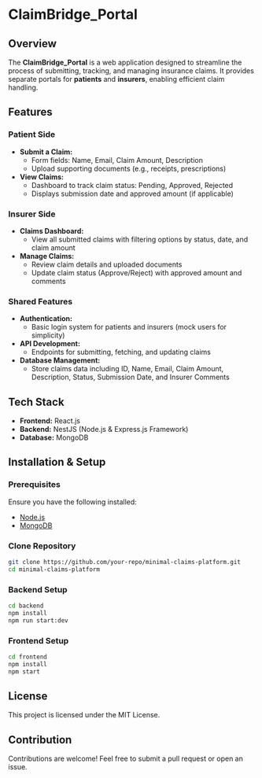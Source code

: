 # ClaimBridge_Portal

## Overview
The **ClaimBridge_Portal** is a web application designed to streamline the process of submitting, tracking, and managing insurance claims. It provides separate portals for **patients** and **insurers**, enabling efficient claim handling.

## Features

### Patient Side
- **Submit a Claim:**
  - Form fields: Name, Email, Claim Amount, Description
  - Upload supporting documents (e.g., receipts, prescriptions)
- **View Claims:**
  - Dashboard to track claim status: Pending, Approved, Rejected
  - Displays submission date and approved amount (if applicable)

### Insurer Side
- **Claims Dashboard:**
  - View all submitted claims with filtering options by status, date, and claim amount
- **Manage Claims:**
  - Review claim details and uploaded documents
  - Update claim status (Approve/Reject) with approved amount and comments

### Shared Features
- **Authentication:**
  - Basic login system for patients and insurers (mock users for simplicity)
- **API Development:**
  - Endpoints for submitting, fetching, and updating claims
- **Database Management:**
  - Store claims data including ID, Name, Email, Claim Amount, Description, Status, Submission Date, and Insurer Comments

## Tech Stack
- **Frontend:** React.js
- **Backend:** NestJS (Node.js & Express.js Framework)
- **Database:** MongoDB

## Installation & Setup

### Prerequisites
Ensure you have the following installed:
- [Node.js](https://nodejs.org/)
- [MongoDB](https://www.mongodb.com/)

### Clone Repository
```sh
git clone https://github.com/your-repo/minimal-claims-platform.git
cd minimal-claims-platform
```

### Backend Setup
```sh
cd backend
npm install
npm run start:dev
```

### Frontend Setup
```sh
cd frontend
npm install
npm start
```

## License
This project is licensed under the MIT License.

## Contribution
Contributions are welcome! Feel free to submit a pull request or open an issue.

